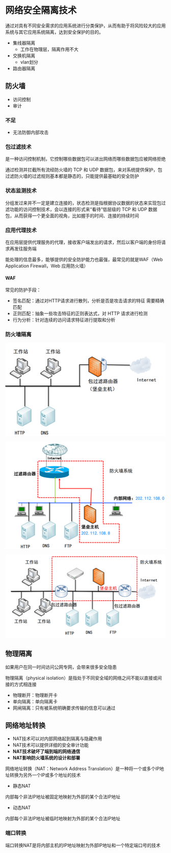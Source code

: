 # 网络安全隔离技术

通过对具有不同安全需求的应用系统进行分类保护，从而有助于将风险较大的应用系统与其它应用系统隔离，达到安全保护的目的。

- 集线器隔离
  - 工作在物理层，隔离作用不大
- 交换机隔离
  - vlan划分
- 路由器隔离

## 防火墙

- 访问控制
- 审计

### 不足

- 无法防御内部攻击

### 包过滤技术

是一种访问控制机制，它控制哪些数据包可以进出网络而哪些数据包应被网络拒绝

通过检测并拦截所有流经防火墙的 TCP 和 UDP 数据包，来对系统提供保护，包过滤防火墙的过滤规则基本都是静态的，只能提供最基础的安全防护

### 状态监测技术

分组发过来并不一定是建立连接的，状态检测是指根据协议数据的状态来实现包过滤功能的访问控制技术，会以连接的形式来“看待”低层级的 TCP 和 UDP 数据包，从而获得一个更全面的视角，比如握手的时间、连接的持续时间

### 应用代理技术

在应用层提供代理服务的代理，接收客户端发出的请求，然后以客户端的身份将请求再发往服务端

能处理的信息最多，能够提供的安全防护能力也最强，最常见的就是WAF（Web Application Firewall，Web 应用防火墙）

#### WAF

常见的防护手段：

- 签名匹配：通过对HTTP请求进行散列，分析是否是攻击请求的特征 需要精确匹配
- 正则匹配：抽象一些攻击特征的正则表达式，对 HTTP 请求进行检测
- 行为分析：针对连续的访问请求特征进行提取和分析

### 防火墙隔离

![堡垒主机结构，防火墙是唯一一个防护点](/assets/批注%202020-06-05%20092559.png)

![屏蔽主机结构，使用路由器与防火墙配合完成工作](/assets/批注%202020-06-05%20092633.png)

![屏蔽子网结构，使用了两个路由器](/assets/批注%202020-06-05%20092705.png)

## 物理隔离

如果用户在同一时间访问公网专网，会带来很多安全隐患

物理隔离（physical isolation）是指处于不同安全域的网络之间不能以直接或间接的方式相连接

- 物理断开：物理断开卡
- 单向隔离：单向隔离卡
- 网闸隔离：只有被系统明确要求传输的信息可以通过

## 网络地址转换

- NAT技术可以对内部网络起到隔离与隐藏作用
- NAT技术可以提供详细的安全审计功能
- **NAT技术破坏了端到端的网络通信**
- **NAT影响防火墙系统的设计和部署**

网络地址转换（NAT：Network Address Translation）是一种将一个或多个IP地址转换为另外一个IP或多个地址的技术

- 静态NAT

内部每个非法IP地址被固定地映射为外部的某个合法IP地址

- 动态NAT

内部每个非法IP地址被临时地映射为外部的某个合法IP地址

### 端口转换

端口转换NAT是将内部主机的IP地址映射为外部IP地址和一个特定端口号的技术